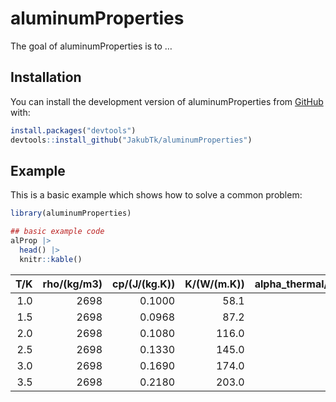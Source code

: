 
<!-- README.md is generated from README.Rmd. Please edit that file -->

# aluminumProperties

<!-- badges: start -->
<!-- badges: end -->

The goal of aluminumProperties is to …

## Installation

You can install the development version of aluminumProperties from
[GitHub](https://github.com/) with:

``` r
install.packages("devtools")
devtools::install_github("JakubTk/aluminumProperties")
```

## Example

This is a basic example which shows how to solve a common problem:

``` r
library(aluminumProperties)

## basic example code
alProp |> 
  head() |> 
  knitr::kable()
```

| T/K | rho/(kg/m3) | cp/(J/(kg.K)) | K/(W/(m.K)) | alpha_thermal/(1/K) |
|----:|------------:|--------------:|------------:|--------------------:|
| 1.0 |        2698 |        0.1000 |        58.1 |                   0 |
| 1.5 |        2698 |        0.0968 |        87.2 |                   0 |
| 2.0 |        2698 |        0.1080 |       116.0 |                   0 |
| 2.5 |        2698 |        0.1330 |       145.0 |                   0 |
| 3.0 |        2698 |        0.1690 |       174.0 |                   0 |
| 3.5 |        2698 |        0.2180 |       203.0 |                   0 |
